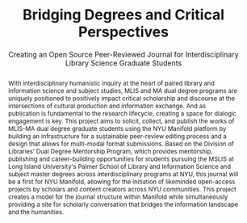 ---
pid: library-journal
done: true
title: Bridging Degrees and Critical Perspectives
subtitle: Creating an Open Source Peer-Reviewed Journal for Interdisciplinary Library
  Science Graduate Students
category: DH Seed Grant Recipient
tags:
- interdisciplinary-studies
cohort_year: '2024'
abstract: With interdisciplinary humanistic inquiry at the heart of paired library
  and information science and subject studies, MLIS and MA dual degree programs are
  uniquely positioned to positively impact critical scholarship and discourse at the
  intersections of cultural production and information exchange. And as publication
  is fundamental to the research lifecycle, creating a space for dialogic engagement
  is key. This project aims to solicit, collect, and publish the works of MLIS-MA
  dual degree graduate students using the NYU Manifold platform by building an infrastructure
  for a sustainable peer-review editing process and a design that allows for multi-modal
  format submissions. Based on the Division of Libraries’ Dual Degree Mentorship Program,
  which provides mentorship, publishing and career-building opportunities for students
  pursuing the MSLIS at Long Island University's Palmer School of Library and Information
  Science and subject master degrees across interdisciplinary programs at NYU, this
  journal will be a first for NYU Manifold, allowing for the initiation of likeminded
  open-access projects by scholars and content creators across NYU communities. This
  project creates a model for the journal structure within Manifold while simultaneously
  providing a site for scholarly conversation that bridges the information landscape
  and the humanities.
pis:
- pickens
order: '075'
layout: project
---